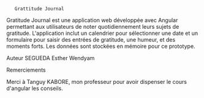        Grattitude Journal
Gratitude Journal est une application web développée avec Angular permettant aux utilisateurs de noter quotidiennement leurs sujets de gratitude. L'application inclut un calendrier pour sélectionner une date et un formulaire pour saisir des entrées de gratitude, une humeur, et des moments forts. Les données sont stockées en mémoire pour ce prototype.

Auteur
SEGUEDA Esther Wendyam

Remerciements

Merci à Tanguy KABORE, mon professeur pour avoir dispenser le cours d'angular les conseils.